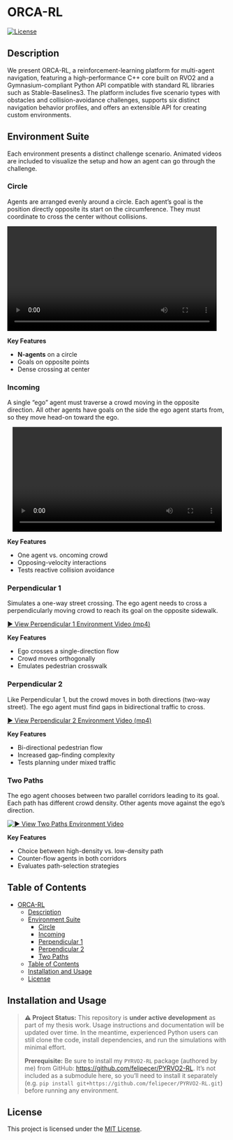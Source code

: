 # ORCA-RL

[![License](https://img.shields.io/badge/license-MIT-blue.svg)](LICENSE)

## Description

We present ORCA-RL, a reinforcement-learning platform for multi-agent navigation, featuring a high-performance C++ core built on RVO2 and a Gymnasium-compliant Python API compatible with standard RL libraries such as Stable-Baselines3. The platform includes five scenario types with obstacles and collision-avoidance challenges, supports six distinct navigation behavior profiles, and offers an extensible API for creating custom environments.

## Environment Suite

Each environment presents a distinct challenge scenario. Animated videos are included to visualize the setup and how an agent can go through the challenge.

### Circle

Agents are arranged evenly around a circle. Each agent’s goal is the position directly opposite its start on the circumference. They must coordinate to cross the center without collisions.

<video src="./documentation/video/circle.mp4" controls width="480"></video>


**Key Features**  
- **N-agents** on a circle  
- Goals on opposite points  
- Dense crossing at center  


### Incoming

A single “ego” agent must traverse a crowd moving in the opposite direction. All other agents have goals on the side the ego agent starts from, so they move head-on toward the ego.

<div align="center">
  <video src="./documentation/video/incoming.mp4" controls width="480"></video>
</div>

**Key Features**  
- One agent vs. oncoming crowd  
- Opposing-velocity interactions  
- Tests reactive collision avoidance  

### Perpendicular 1

Simulates a one-way street crossing. The ego agent needs to cross a perpendicularly moving crowd to reach its goal on the opposite sidewalk.

[▶️ View Perpendicular 1 Environment Video (mp4)](./documentation/video/perp1.mp4)

**Key Features**  
- Ego crosses a single-direction flow  
- Crowd moves orthogonally  
- Emulates pedestrian crosswalk  

### Perpendicular 2

Like Perpendicular 1, but the crowd moves in both directions (two-way street). The ego agent must find gaps in bidirectional traffic to cross.

[▶️ View Perpendicular 2 Environment Video (mp4)](./documentation/video/perp2.mp4)

**Key Features**  
- Bi-directional pedestrian flow  
- Increased gap-finding complexity  
- Tests planning under mixed traffic  

### Two Paths

The ego agent chooses between two parallel corridors leading to its goal. Each path has different crowd density. Other agents move against the ego’s direction.

[![▶️ View Two Paths Environment Video](https://i.sstatic.net/Vp2cE.png)](https://youtube.com/shorts/NoTI-r2x8ns)

**Key Features**  
- Choice between high-density vs. low-density path  
- Counter-flow agents in both corridors  
- Evaluates path-selection strategies  


## Table of Contents

- [ORCA-RL](#orca-rl)
  - [Description](#description)
  - [Environment Suite](#environment-suite)
    - [Circle](#circle)
    - [Incoming](#incoming)
    - [Perpendicular 1](#perpendicular-1)
    - [Perpendicular 2](#perpendicular-2)
    - [Two Paths](#two-paths)
  - [Table of Contents](#table-of-contents)
  - [Installation and Usage](#installation-and-usage)
  - [License](#license)

## Installation and Usage

> **⚠️ Project Status:** This repository is **under active development** as part of my thesis work. Usage instructions and documentation will be updated over time. In the meantime, experienced Python users can still clone the code, install dependencies, and run the simulations with minimal effort.  
>  
> **Prerequisite:** Be sure to install my `PYRVO2-RL` package (authored by me) from GitHub: https://github.com/felipecer/PYRVO2-RL. It’s not included as a submodule here, so you’ll need to install it separately (e.g. `pip install git+https://github.com/felipecer/PYRVO2-RL.git`) before running any environment.  


## License

This project is licensed under the [MIT License](LICENSE).